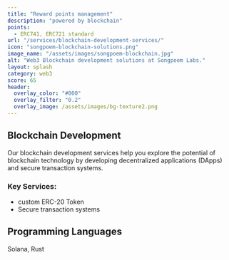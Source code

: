 ```yaml
---
title: "Reward points management"
description: "powered by blockchain"
points:
  - ERC741, ERC721 standard
url: "/services/blockchain-development-services/"
icon: "songpoem-blockchain-solutions.png"
image_name: "/assets/images/songpoem-blockchain.jpg"
alt: "Web3 Blockchain development solutions at Songpoem Labs."
layout: splash
category: web3
score: 65
header:
  overlay_color: "#000"
  overlay_filter: "0.2"
  overlay_image: /assets/images/bg-texture2.png
---
```

## Blockchain Development

Our blockchain development services help you explore the potential of blockchain technology by developing decentralized applications (DApps) and secure transaction systems.

### Key Services:
- custom ERC-20 Token
- Secure transaction systems

## Programming Languages
Solana, Rust